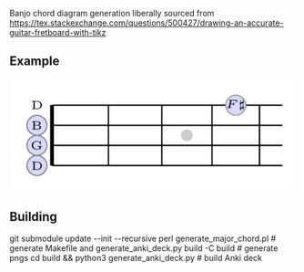 Banjo chord diagram generation liberally sourced from https://tex.stackexchange.com/questions/500427/drawing-an-accurate-guitar-fretboard-with-tikz

## Example
![G major 7](Docs/Gmaj7.png "GMaj7")

## Building
git submodule update --init --recursive
perl generate_major_chord.pl # generate Makefile and generate_anki_deck.py
build -C build               # generate pngs
cd build && python3 generate_anki_deck.py # build Anki deck




